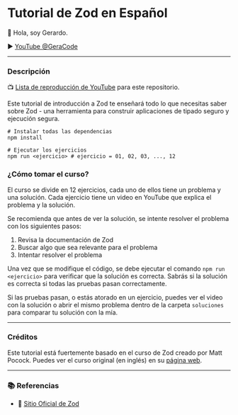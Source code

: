# Tutorial de Zod en Español

👋 Hola, soy Gerardo.

► [YouTube @GeraCode](https://www.youtube.com/@GeraCode?sub_confirmation=1)

---

### Descripción

📺 [Lista de reproducción de YouTube](https://www.youtube.com/playlist?list=PL_zJfvmWCtO0ClMGj32Lrun7TnKQNNbJ0) para este repositorio.

Este tutorial de introducción a Zod te enseñará todo lo que necesitas saber sobre Zod - una herramienta
para construir aplicaciones de tipado seguro y ejecución segura.

```
# Instalar todas las dependencias
npm install

# Ejecutar los ejercicios
npm run <ejercicio> # ejercicio = 01, 02, 03, ..., 12
```

### ¿Cómo tomar el curso?

El curso se divide en 12 ejercicios, cada uno de ellos tiene un problema y una solución. Cada ejercicio tiene un video en YouTube que explica el problema y la solución.

Se recomienda que antes de ver la solución, se intente resolver el problema con los siguientes pasos:

1. Revisa la documentación de Zod
2. Buscar algo que sea relevante para el problema
3. Intentar resolver el problema

Una vez que se modifique el código, se debe ejecutar el comando `npm run <ejercicio>` para verificar que la solución es correcta. Sabrás si la solución es correcta si todas las pruebas pasan correctamente.

Si las pruebas pasan, o estás atorado en un ejercicio, puedes ver el video con la solución o abrir
el mismo problema dentro de la carpeta `soluciones` para comparar tu solución con la mía.

---

### Créditos

Este tutorial está fuertemente basado en el curso de Zod creado por Matt Pocock. Puedes ver el curso
original (en inglés) en su [página web](https://www.totaltypescript.com/tutorials/zod).

---

### 📚 Referencias

- 🔗 [Sitio Oficial de Zod](https://zod.dev/)
